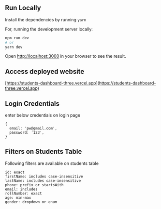 ## Run Locally

Install the dependencies by running `yarn`

For, running the development server locally:

```bash
npm run dev
# or
yarn dev
```

Open [http://localhost:3000](http://localhost:3000) in your browser to see the result.

## Access deployed website

[https://students-dashboard-three.vercel.app](https://students-dashboard-three.vercel.app)

## Login Credentials

enter below credentials on login page

```
{
  email: 'pw@gmail.com',
  password: '123',
}
```

## Filters on Students Table

Following filters are available on students table

```
id: exact
firstName: includes case-insensitive
lastName: includes case-insensitive
phone: prefix or startsWith
email: includes
rollNumber: exact
age: min-max
gender: dropdown or enum
```
